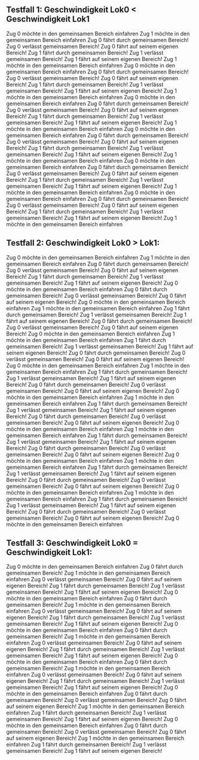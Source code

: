 ## Testfall 1: Geschwindigkeit Lok0 < Geschwindigkeit Lok1
Zug 0 möchte in den gemeinsamen Bereich einfahren
						Zug 1 möchte in den gemeinsamen Bereich einfahren
			Zug 0 fährt durch gemeinsamen Bereich!
			Zug 0 verlässt gemeinsamen Bereich!
Zug 0 fährt auf seinem eigenen Bereich!
			Zug 1 fährt durch gemeinsamen Bereich!
			Zug 1 verlässt gemeinsamen Bereich!
						Zug 1 fährt auf seinem eigenen Bereich!
						Zug 1 möchte in den gemeinsamen Bereich einfahren
Zug 0 möchte in den gemeinsamen Bereich einfahren
			Zug 0 fährt durch gemeinsamen Bereich!
			Zug 0 verlässt gemeinsamen Bereich!
Zug 0 fährt auf seinem eigenen Bereich!
			Zug 1 fährt durch gemeinsamen Bereich!
			Zug 1 verlässt gemeinsamen Bereich!
						Zug 1 fährt auf seinem eigenen Bereich!
						Zug 1 möchte in den gemeinsamen Bereich einfahren
Zug 0 möchte in den gemeinsamen Bereich einfahren
			Zug 0 fährt durch gemeinsamen Bereich!
			Zug 0 verlässt gemeinsamen Bereich!
Zug 0 fährt auf seinem eigenen Bereich!
			Zug 1 fährt durch gemeinsamen Bereich!
			Zug 1 verlässt gemeinsamen Bereich!
						Zug 1 fährt auf seinem eigenen Bereich!
						Zug 1 möchte in den gemeinsamen Bereich einfahren
Zug 0 möchte in den gemeinsamen Bereich einfahren
			Zug 0 fährt durch gemeinsamen Bereich!
			Zug 0 verlässt gemeinsamen Bereich!
Zug 0 fährt auf seinem eigenen Bereich!
			Zug 1 fährt durch gemeinsamen Bereich!
			Zug 1 verlässt gemeinsamen Bereich!
						Zug 1 fährt auf seinem eigenen Bereich!
						Zug 1 möchte in den gemeinsamen Bereich einfahren
Zug 0 möchte in den gemeinsamen Bereich einfahren
			Zug 0 fährt durch gemeinsamen Bereich!
			Zug 0 verlässt gemeinsamen Bereich!
Zug 0 fährt auf seinem eigenen Bereich!
			Zug 1 fährt durch gemeinsamen Bereich!
			Zug 1 verlässt gemeinsamen Bereich!
						Zug 1 fährt auf seinem eigenen Bereich!
						Zug 1 möchte in den gemeinsamen Bereich einfahren
Zug 0 möchte in den gemeinsamen Bereich einfahren
			Zug 0 fährt durch gemeinsamen Bereich!
			Zug 0 verlässt gemeinsamen Bereich!
Zug 0 fährt auf seinem eigenen Bereich!
			Zug 1 fährt durch gemeinsamen Bereich!
			Zug 1 verlässt gemeinsamen Bereich!
						Zug 1 fährt auf seinem eigenen Bereich!
						Zug 1 möchte in den gemeinsamen Bereich einfahren

## Testfall 2: Geschwindigkeit Lok0 > Lok1: 

Zug 0 möchte in den gemeinsamen Bereich einfahren
						Zug 1 möchte in den gemeinsamen Bereich einfahren
			Zug 0 fährt durch gemeinsamen Bereich!
			Zug 0 verlässt gemeinsamen Bereich!
Zug 0 fährt auf seinem eigenen Bereich!
			Zug 1 fährt durch gemeinsamen Bereich!
			Zug 1 verlässt gemeinsamen Bereich!
						Zug 1 fährt auf seinem eigenen Bereich!
Zug 0 möchte in den gemeinsamen Bereich einfahren
			Zug 0 fährt durch gemeinsamen Bereich!
			Zug 0 verlässt gemeinsamen Bereich!
Zug 0 fährt auf seinem eigenen Bereich!
Zug 0 möchte in den gemeinsamen Bereich einfahren
						Zug 1 möchte in den gemeinsamen Bereich einfahren
			Zug 1 fährt durch gemeinsamen Bereich!
			Zug 1 verlässt gemeinsamen Bereich!
						Zug 1 fährt auf seinem eigenen Bereich!
			Zug 0 fährt durch gemeinsamen Bereich!
			Zug 0 verlässt gemeinsamen Bereich!
Zug 0 fährt auf seinem eigenen Bereich!
Zug 0 möchte in den gemeinsamen Bereich einfahren
						Zug 1 möchte in den gemeinsamen Bereich einfahren
			Zug 1 fährt durch gemeinsamen Bereich!
			Zug 1 verlässt gemeinsamen Bereich!
						Zug 1 fährt auf seinem eigenen Bereich!
			Zug 0 fährt durch gemeinsamen Bereich!
			Zug 0 verlässt gemeinsamen Bereich!
Zug 0 fährt auf seinem eigenen Bereich!
Zug 0 möchte in den gemeinsamen Bereich einfahren
						Zug 1 möchte in den gemeinsamen Bereich einfahren
			Zug 1 fährt durch gemeinsamen Bereich!
			Zug 1 verlässt gemeinsamen Bereich!
						Zug 1 fährt auf seinem eigenen Bereich!
			Zug 0 fährt durch gemeinsamen Bereich!
			Zug 0 verlässt gemeinsamen Bereich!
Zug 0 fährt auf seinem eigenen Bereich!
Zug 0 möchte in den gemeinsamen Bereich einfahren
						Zug 1 möchte in den gemeinsamen Bereich einfahren
			Zug 1 fährt durch gemeinsamen Bereich!
			Zug 1 verlässt gemeinsamen Bereich!
						Zug 1 fährt auf seinem eigenen Bereich!
			Zug 0 fährt durch gemeinsamen Bereich!
			Zug 0 verlässt gemeinsamen Bereich!
Zug 0 fährt auf seinem eigenen Bereich!
Zug 0 möchte in den gemeinsamen Bereich einfahren
						Zug 1 möchte in den gemeinsamen Bereich einfahren
			Zug 1 fährt durch gemeinsamen Bereich!
			Zug 1 verlässt gemeinsamen Bereich!
						Zug 1 fährt auf seinem eigenen Bereich!
			Zug 0 fährt durch gemeinsamen Bereich!
			Zug 0 verlässt gemeinsamen Bereich!
Zug 0 fährt auf seinem eigenen Bereich!
Zug 0 möchte in den gemeinsamen Bereich einfahren
						Zug 1 möchte in den gemeinsamen Bereich einfahren
			Zug 1 fährt durch gemeinsamen Bereich!
			Zug 1 verlässt gemeinsamen Bereich!
						Zug 1 fährt auf seinem eigenen Bereich!
			Zug 0 fährt durch gemeinsamen Bereich!
			Zug 0 verlässt gemeinsamen Bereich!
Zug 0 fährt auf seinem eigenen Bereich!
Zug 0 möchte in den gemeinsamen Bereich einfahren
						Zug 1 möchte in den gemeinsamen Bereich einfahren
			Zug 1 fährt durch gemeinsamen Bereich!
			Zug 1 verlässt gemeinsamen Bereich!
						Zug 1 fährt auf seinem eigenen Bereich!
			Zug 0 fährt durch gemeinsamen Bereich!
			Zug 0 verlässt gemeinsamen Bereich!
Zug 0 fährt auf seinem eigenen Bereich!
Zug 0 möchte in den gemeinsamen Bereich einfahren

## Testfall 3: Geschwindigkeit Lok0 = Geschwindigkeit Lok1:  
Zug 0 möchte in den gemeinsamen Bereich einfahren
			Zug 0 fährt durch gemeinsamen Bereich!
						Zug 1 möchte in den gemeinsamen Bereich einfahren
			Zug 0 verlässt gemeinsamen Bereich!
Zug 0 fährt auf seinem eigenen Bereich!
			Zug 1 fährt durch gemeinsamen Bereich!
			Zug 1 verlässt gemeinsamen Bereich!
						Zug 1 fährt auf seinem eigenen Bereich!
Zug 0 möchte in den gemeinsamen Bereich einfahren
			Zug 0 fährt durch gemeinsamen Bereich!
						Zug 1 möchte in den gemeinsamen Bereich einfahren
			Zug 0 verlässt gemeinsamen Bereich!
Zug 0 fährt auf seinem eigenen Bereich!
			Zug 1 fährt durch gemeinsamen Bereich!
			Zug 1 verlässt gemeinsamen Bereich!
						Zug 1 fährt auf seinem eigenen Bereich!
Zug 0 möchte in den gemeinsamen Bereich einfahren
			Zug 0 fährt durch gemeinsamen Bereich!
						Zug 1 möchte in den gemeinsamen Bereich einfahren
			Zug 0 verlässt gemeinsamen Bereich!
Zug 0 fährt auf seinem eigenen Bereich!
			Zug 1 fährt durch gemeinsamen Bereich!
			Zug 1 verlässt gemeinsamen Bereich!
						Zug 1 fährt auf seinem eigenen Bereich!
Zug 0 möchte in den gemeinsamen Bereich einfahren
			Zug 0 fährt durch gemeinsamen Bereich!
						Zug 1 möchte in den gemeinsamen Bereich einfahren
			Zug 0 verlässt gemeinsamen Bereich!
Zug 0 fährt auf seinem eigenen Bereich!
			Zug 1 fährt durch gemeinsamen Bereich!
			Zug 1 verlässt gemeinsamen Bereich!
						Zug 1 fährt auf seinem eigenen Bereich!
Zug 0 möchte in den gemeinsamen Bereich einfahren
			Zug 0 fährt durch gemeinsamen Bereich!
			Zug 0 verlässt gemeinsamen Bereich!
Zug 0 fährt auf seinem eigenen Bereich!
						Zug 1 möchte in den gemeinsamen Bereich einfahren
			Zug 1 fährt durch gemeinsamen Bereich!
			Zug 1 verlässt gemeinsamen Bereich!
						Zug 1 fährt auf seinem eigenen Bereich!
Zug 0 möchte in den gemeinsamen Bereich einfahren
			Zug 0 fährt durch gemeinsamen Bereich!
			Zug 0 verlässt gemeinsamen Bereich!
Zug 0 fährt auf seinem eigenen Bereich!
						Zug 1 möchte in den gemeinsamen Bereich einfahren
			Zug 1 fährt durch gemeinsamen Bereich!
			Zug 1 verlässt gemeinsamen Bereich!
						Zug 1 fährt auf seinem eigenen Bereich!